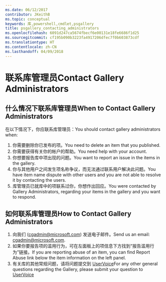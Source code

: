```yaml
---
ms.date: 06/12/2017
contributor: JKeithB
ms.topic: conceptual
keywords: 库,powershell,cmdlet,psgallery
title: psgallery_contacting_administrators
ms.openlocfilehash: 6091d247ca5674fbecf6e00131e18fe6686f1d25
ms.sourcegitcommit: cf195b090b3223fa4917206dfec7f0b603873cdf
ms.translationtype: HT
ms.contentlocale: zh-CN
ms.lasthandoff: 04/09/2018
---
```

# <a name="contact-gallery-administrators"></a><span data-ttu-id="a7971-103">联系库管理员</span><span class="sxs-lookup"><span data-stu-id="a7971-103">Contact Gallery Administrators</span></span>

## <a name="when-to-contact-gallery-administrators"></a><span data-ttu-id="a7971-104">什么情况下联系库管理员</span><span class="sxs-lookup"><span data-stu-id="a7971-104">When to Contact Gallery Administrators</span></span>

<span data-ttu-id="a7971-105">在以下情况下，你应联系库管理员：</span><span class="sxs-lookup"><span data-stu-id="a7971-105">You should contact gallery administrators when:</span></span>

1. <span data-ttu-id="a7971-106">你需要删除你已发布的项。</span><span class="sxs-lookup"><span data-stu-id="a7971-106">You need to delete an item that you published.</span></span>
2. <span data-ttu-id="a7971-107">你需要获得有关你的帐户的帮助。</span><span class="sxs-lookup"><span data-stu-id="a7971-107">You need help with your account.</span></span>
3. <span data-ttu-id="a7971-108">你想要报告库中项出现的问题。</span><span class="sxs-lookup"><span data-stu-id="a7971-108">You want to report an issue in the items in the gallery.</span></span>
4. <span data-ttu-id="a7971-109">你与其他用户之间发生项名称争议，而无法通过联系用户解决此问题。</span><span class="sxs-lookup"><span data-stu-id="a7971-109">You have item name dispute with other users and you are not able to resolve it by contacting the users.</span></span>
5. <span data-ttu-id="a7971-110">库管理员已就库中的项联系过你，你想作出回应。</span><span class="sxs-lookup"><span data-stu-id="a7971-110">You were contacted by Gallery Administrators, regarding your items in the gallery and you want to respond.</span></span>

## <a name="how-to-contact-gallery-administrators"></a><span data-ttu-id="a7971-111">如何联系库管理员</span><span class="sxs-lookup"><span data-stu-id="a7971-111">How to Contact Gallery Administrators</span></span>

1. <span data-ttu-id="a7971-112">向我们 (cgadmin@microsoft.com) 发送电子邮件。</span><span class="sxs-lookup"><span data-stu-id="a7971-112">Send us an email: cgadmin@microsoft.com.</span></span>
2. <span data-ttu-id="a7971-113">如果你要报告项的滥用行为，可在左面板上的项信息下方找到“报告滥用行为”链接。</span><span class="sxs-lookup"><span data-stu-id="a7971-113">If you are reporting abuse of an item, you can find Report Abuse link below the item information on the left panel.</span></span>
3. <span data-ttu-id="a7971-114">有关库的其他常规问题，请将问题提交到 [UserVoice](http://windowsserver.uservoice.com/forums/301869-powershell)</span><span class="sxs-lookup"><span data-stu-id="a7971-114">For any other general questions regarding the Gallery, please submit your question to [UserVoice](http://windowsserver.uservoice.com/forums/301869-powershell)</span></span>
